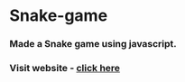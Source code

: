 # Snake-game

### Made a Snake game using javascript.

### Visit website - [click here](https://dwivedyaakash.github.io/countdown-timer/)

<br/>

